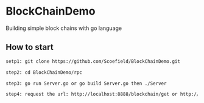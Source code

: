 # BlockChainDemo
Building simple block chains with go language

## How to start
```bash
setp1: git clone https://github.com/Scoefield/BlockChainDemo.git

step2: cd BlockChainDemo/rpc

step3: go run Server.go or go build Server.go then ./Server

step4: request the url: http://localhost:8888/blockchain/get or http://localhost:8888/blockchain/write?data=Send%201%20BTC%20to%20Lucy
